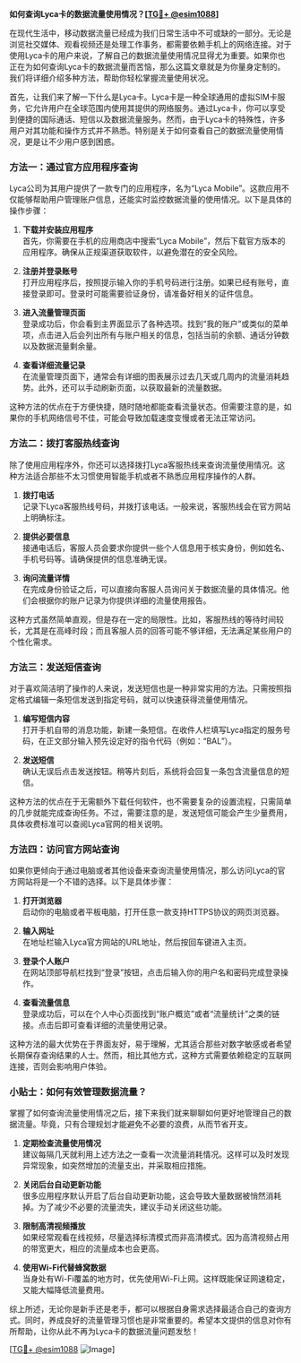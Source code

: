 **如何查询Lyca卡的数据流量使用情况？[[TG💪+ @esim1088](https://t.me/s/esim1088)]**

在现代生活中，移动数据流量已经成为我们日常生活中不可或缺的一部分。无论是浏览社交媒体、观看视频还是处理工作事务，都需要依赖手机上的网络连接。对于使用Lyca卡的用户来说，了解自己的数据流量使用情况显得尤为重要。如果你也正在为如何查询Lyca卡的数据流量而苦恼，那么这篇文章就是为你量身定制的。我们将详细介绍多种方法，帮助你轻松掌握流量使用状况。

首先，让我们来了解一下什么是Lyca卡。Lyca卡是一种全球通用的虚拟SIM卡服务，它允许用户在全球范围内使用其提供的网络服务。通过Lyca卡，你可以享受到便捷的国际通话、短信以及数据流量服务。然而，由于Lyca卡的特殊性，许多用户对其功能和操作方式并不熟悉。特别是关于如何查看自己的数据流量使用情况，更是让不少用户感到困惑。

### 方法一：通过官方应用程序查询

Lyca公司为其用户提供了一款专门的应用程序，名为“Lyca Mobile”。这款应用不仅能够帮助用户管理账户信息，还能实时监控数据流量的使用情况。以下是具体的操作步骤：

1. **下载并安装应用程序**  
   首先，你需要在手机的应用商店中搜索“Lyca Mobile”，然后下载官方版本的应用程序。确保从正规渠道获取软件，以避免潜在的安全风险。

2. **注册并登录账号**  
   打开应用程序后，按照提示输入你的手机号码进行注册。如果已经有账号，直接登录即可。登录时可能需要验证身份，请准备好相关的证件信息。

3. **进入流量管理页面**  
   登录成功后，你会看到主界面显示了各种选项。找到“我的账户”或类似的菜单项，点击进入后会列出所有与账户相关的信息，包括当前的余额、通话分钟数以及数据流量剩余量。

4. **查看详细流量记录**  
   在流量管理页面下，通常会有详细的图表展示过去几天或几周内的流量消耗趋势。此外，还可以手动刷新页面，以获取最新的流量数据。

这种方法的优点在于方便快捷，随时随地都能查看流量状态。但需要注意的是，如果你的手机网络信号不佳，可能会导致加载速度变慢或者无法正常访问。

### 方法二：拨打客服热线查询

除了使用应用程序外，你还可以选择拨打Lyca客服热线来查询流量使用情况。这种方法适合那些不太习惯使用智能手机或者不熟悉应用程序操作的人群。

1. **拨打电话**  
   记录下Lyca客服热线号码，并拨打该电话。一般来说，客服热线会在官方网站上明确标注。

2. **提供必要信息**  
   接通电话后，客服人员会要求你提供一些个人信息用于核实身份，例如姓名、手机号码等。请确保提供的信息准确无误。

3. **询问流量详情**  
   在完成身份验证之后，可以直接向客服人员询问关于数据流量的具体情况。他们会根据你的账户记录为你提供详细的流量使用报告。

这种方式虽然简单直观，但是存在一定的局限性。比如，客服热线的等待时间较长，尤其是在高峰时段；而且客服人员的回答可能不够详细，无法满足某些用户的个性化需求。

### 方法三：发送短信查询

对于喜欢简洁明了操作的人来说，发送短信也是一种非常实用的方法。只需按照指定格式编辑一条短信发送到指定号码，就可以快速获得流量使用情况。

1. **编写短信内容**  
   打开手机自带的消息功能，新建一条短信。在收件人栏填写Lyca指定的服务号码，在正文部分输入预先设定好的指令代码（例如：“BAL”）。

2. **发送短信**  
   确认无误后点击发送按钮。稍等片刻后，系统将会回复一条包含流量信息的短信。

这种方法的优点在于无需额外下载任何软件，也不需要复杂的设置流程，只需简单的几步就能完成查询任务。不过，需要注意的是，发送短信可能会产生少量费用，具体收费标准可以查阅Lyca官网的相关说明。

### 方法四：访问官方网站查询

如果你更倾向于通过电脑或者其他设备来查询流量使用情况，那么访问Lyca的官方网站将是一个不错的选择。以下是具体步骤：

1. **打开浏览器**  
   启动你的电脑或者平板电脑，打开任意一款支持HTTPS协议的网页浏览器。

2. **输入网址**  
   在地址栏输入Lyca官方网站的URL地址，然后按回车键进入主页。

3. **登录个人账户**  
   在网站顶部导航栏找到“登录”按钮，点击后输入你的用户名和密码完成登录操作。

4. **查看流量信息**  
   登录成功后，可以在个人中心页面找到“账户概览”或者“流量统计”之类的链接。点击后即可查看详细的流量使用记录。

这种方法的最大优势在于界面友好，易于理解，尤其适合那些对数字敏感或者希望长期保存查询结果的人士。然而，相比其他方式，这种方式需要依赖稳定的互联网连接，否则会影响用户体验。

### 小贴士：如何有效管理数据流量？

掌握了如何查询流量使用情况之后，接下来我们就来聊聊如何更好地管理自己的数据流量。毕竟，只有合理规划才能避免不必要的浪费，从而节省开支。

1. **定期检查流量使用情况**  
   建议每隔几天就利用上述方法之一查看一次流量消耗情况。这样可以及时发现异常现象，如突然增加的流量支出，并采取相应措施。

2. **关闭后台自动更新功能**  
   很多应用程序默认开启了后台自动更新功能，这会导致大量数据被悄然消耗掉。为了减少不必要的流量流失，建议手动关闭这些功能。

3. **限制高清视频播放**  
   如果经常观看在线视频，尽量选择标清模式而非高清模式。因为高清视频占用的带宽更大，相应的流量成本也会更高。

4. **使用Wi-Fi代替蜂窝数据**  
   当身处有Wi-Fi覆盖的地方时，优先使用Wi-Fi上网。这样既能保证网速稳定，又能大幅降低流量费用。

综上所述，无论你是新手还是老手，都可以根据自身需求选择最适合自己的查询方式。同时，养成良好的流量管理习惯也是非常重要的。希望本文提供的信息对你有所帮助，让你从此不再为Lyca卡的数据流量问题发愁！

[[TG💪+ @esim1088](https://t.me/s/esim1088) ![Image](https://i.postimg.cc/4NQfJmqS/Snipaste-2025-05-13-00-14-12.png)]